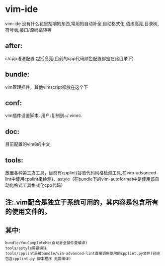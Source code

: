 # vim-ide
vim-ide 没有什么花里胡哨的东西,常用的自动补全,自动格式化,语法高亮,目录树,符号表,接口/源码跳转等

## after:

c/cpp语法配置 包括高亮(目前的cpp代码颜色配置都是在此目录下)

## bundle:

  vim管理插件，其他vimscript都放在这个下

## conf:

  vim插件设置脚本. 用户:复制到~/.vimrc.

## doc:

  目前配置的vim8的中文

## tools:

  放置各种第三方工具，目前有cpplint{谷歌代码风格检测工具,在vim-advanced-lint中使用cpplint来检测}、astyle（在bundle下的vim-autoformat中是使用该自动化格式工具格式化cpp代码）


## 注:.vim配合是独立于系统可用的，其内容是包含所有的使用文件的。
## 其中:
    bundle/YouCompleteMe(自动补全插件要编译) 
    tools/astyle需要编译 
    tools/cpplint是被bundle/vim-advanced-lint直接调用使用的cpplint.py文件(已经包含cpplint.py 脚本程序 无需编译)
